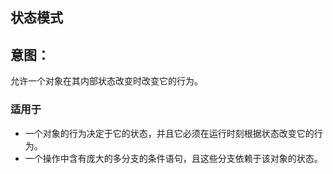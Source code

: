 ## 状态模式
## 意图：
允许一个对象在其内部状态改变时改变它的行为。


### 适用于

* 一个对象的行为决定于它的状态，并且它必须在运行时刻根据状态改变它的行为。
* 一个操作中含有庞大的多分支的条件语句，且这些分支依赖于该对象的状态。
